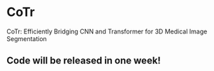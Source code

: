 # CoTr
CoTr: Efficiently Bridging CNN and Transformer for 3D Medical Image Segmentation

## Code will be released in one week!


